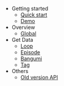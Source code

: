 - Getting started
  - [Quick start](/README)
  - [Demo](/demo)
- Overview
  - [Global](/global)
- Get Data
  - [Loop](/loop)
  - [Episode](/episode)
  - [Bangumi](/bangumi)
  - [Tag](/tag)
- Others
  - [Old version API](/old-version)
